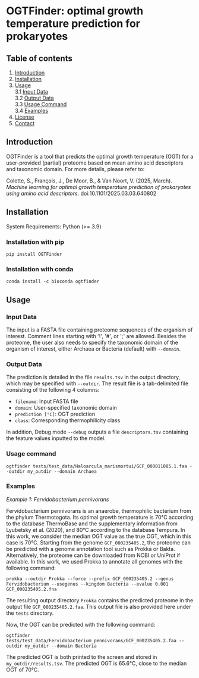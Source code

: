 # OGTFinder: optimal growth temperature prediction for prokaryotes

## Table of contents
1. [Introduction](#introduction)
2. [Installation](#installation)
3. [Usage](#usage)  
   3.1 [Input Data](#input_data)  
   3.2 [Output Data](#output_data)  
   3.3 [Usage Command](#usage_command)  
   3.4 [Examples](#examples)
4. [License](#license)
5. [Contact](#contact)


## Introduction <a name="introduction"></a>
OGTFinder is a tool that predicts the optimal growth temperature (OGT) for a user-provided (partial) proteome based on mean amino acid descriptors and taxonomic domain. For more details, please refer to:

Colette, S., François, J., De Moor, B., & Van Noort, V. (2025, March). *Machine learning for optimal growth temperature prediction of prokaryotes using amino acid descriptors*. doi:10.1101/2025.03.03.640802

## Installation <a name="installation"></a>
System Requirements: Python (>= 3.9)

### Installation with pip
```
pip install OGTFinder
```

### Installation with conda
```
conda install -c bioconda ogtfinder
```


## Usage <a name="usage"></a>

### Input Data <a name="input_data"></a>
The input is a FASTA file containing proteome sequences of the organism of interest. Comment lines starting with '!', '#', or ';' are allowed. Besides the proteome, the user also needs to specify the taxonomic domain of the organism of interest, either Archaea or Bacteria (default) with `--domain`.

### Output Data <a name="output_data"></a>
The prediction is detailed in the file `results.tsv` in the output directory, which may be specified with `--outdir`. The result file is a tab-delimited file consisting of the following 4 columns: 
- `filename`: Input FASTA file
- `domain`: User-specified taxonomic domain
- `prediction [°C]`: OGT prediction
- `class`: Corresponding thermophilicity class

In addition, Debug mode `--debug` outputs a file `descriptors.tsv` containing the feature values inputted to the model. 

### Usage command <a name="usage_command"></a>
```
ogtfinder tests/test_data/Haloarcula_marismortui/GCF_000011085.1.faa --outdir my_outdir --domain Archaea
```

### Examples <a name="examples"></a>
*Example 1: Fervidobacterium pennivorans*

Fervidobacterium pennivorans is an anaerobe, thermophilic bacterium from the phylum Thermotogota. Its optimal growth temperature is 70°C according to the database ThermoBase and the supplementary information from Lyubetsky et al. (2020), and 80°C according to the database Tempura. In this work, we consider the median OGT value as the true OGT, which in this case is 70°C. Starting from the genome `GCF_000235405.2`, the proteome can be predicted with a genome annotation tool such as Prokka or Bakta. Alternatively, the proteome can be downloaded from NCBI or UniProt if available. In this work, we used Prokka to annotate all genomes with the following command:
```
prokka --outdir Prokka --force --prefix GCF_000235405.2 --genus Fervidobacterium --usegenus --kingdom Bacteria --evalue 0.001  GCF_000235405.2.fna
```

The resulting output directory `Prokka` contains the predicted proteome in the output file `GCF_000235405.2.faa`. This output file is also provided here under the `tests` directory.

Now, the OGT can be predicted with the following command:
```
ogtfinder tests/test_data/Fervidobacterium_pennivorans/GCF_000235405.2.faa --outdir my_outdir --domain Bacteria
```

The predicted OGT is both printed to the screen and stored in `my_outdir/results.tsv`. The predicted OGT is 65.6°C, close to the median OGT of 70°C.

